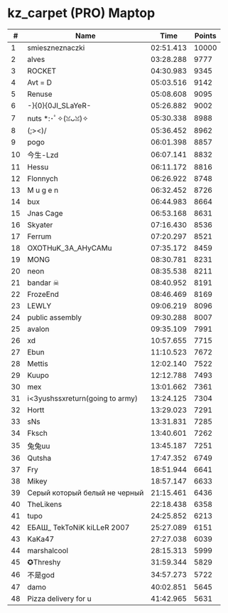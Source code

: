 # kz_carpet (PRO) Maptop

|  # | Name | Time | Points |
|-------------- | -------------- | -------------- | -------------- | 
| 1 | smieszneznaczki | 02:51.413 | 10000 | 
| 2 | alves | 03:28.288 | 9777 | 
| 3 | ROCKET | 04:30.983 | 9345 | 
| 4 | Avt = D | 05:03.516 | 9142 | 
| 5 | Renuse | 05:08.608 | 9095 | 
| 6 | -}{0}{0JI_SLaYeR- | 05:26.882 | 9002 | 
| 7 | nuts *:･ﾟ✧(ꈍᴗꈍ)✧ | 05:30.338 | 8988 | 
| 8 | (;><)/ | 05:36.452 | 8962 | 
| 9 | pogo | 06:01.398 | 8857 | 
| 10 | 今生-Lzd | 06:07.141 | 8832 | 
| 11 | Hessu | 06:11.172 | 8816 | 
| 12 | Flonnych | 06:26.922 | 8748 | 
| 13 | M u g e n | 06:32.452 | 8726 | 
| 14 | bux | 06:44.983 | 8664 | 
| 15 | Jnas Cage | 06:53.168 | 8631 | 
| 16 | Skyater | 07:16.430 | 8536 | 
| 17 | Ferrum | 07:20.297 | 8521 | 
| 18 | OXOTHuK_3A_AHyCAMu | 07:35.172 | 8459 | 
| 19 | MONG | 08:30.781 | 8231 | 
| 20 | neon | 08:35.538 | 8211 | 
| 21 | bandar ☠ | 08:40.952 | 8191 | 
| 22 | FrozeEnd | 08:46.469 | 8169 | 
| 23 | LEWLY | 09:06.219 | 8096 | 
| 24 | public assembly | 09:30.288 | 8007 | 
| 25 | avalon | 09:35.109 | 7991 | 
| 26 | xd | 10:57.655 | 7715 | 
| 27 | Ebun | 11:10.523 | 7672 | 
| 28 | Mettis | 12:02.140 | 7522 | 
| 29 | Kuupo | 12:12.788 | 7493 | 
| 30 | mex | 13:01.662 | 7361 | 
| 31 | i<3yushssxreturn(going to army) | 13:24.125 | 7304 | 
| 32 | Hortt | 13:29.023 | 7291 | 
| 33 | sNs | 13:31.831 | 7285 | 
| 34 | Fksch | 13:40.601 | 7262 | 
| 35 | 兔兔uu | 13:45.187 | 7251 | 
| 36 | Qutsha | 17:47.352 | 6749 | 
| 37 | Fry | 18:51.944 | 6641 | 
| 38 | Mikey | 18:57.147 | 6633 | 
| 39 | Серый который белый не черный | 21:15.461 | 6436 | 
| 40 | TheLikens | 22:18.438 | 6358 | 
| 41 | tupo | 24:25.852 | 6213 | 
| 42 | ЕБАШ_ TekToNiK kiLLeR 2007 | 25:27.089 | 6151 | 
| 43 | KaKa47 | 27:27.038 | 6039 | 
| 44 | marshalcool | 28:15.313 | 5999 | 
| 45 | ✪Threshy | 31:59.344 | 5829 | 
| 46 | 不是god | 34:57.273 | 5722 | 
| 47 | damo | 40:02.851 | 5645 | 
| 48 | Pizza delivery for u | 41:42.965 | 5631 | 

